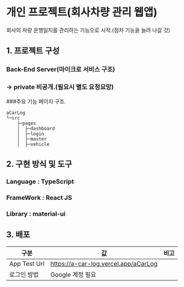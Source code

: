 # 개인 프로젝트(회사차량 관리 웹앱)
회사의 차량 운행일지를 관리하는 기능으로 시작.(점차 기능을 늘려 나갈 것)

## 1. 프로젝트 구성
### Back-End Server(마이크로 서비스 구조)
### -> private 비공개.(필요시 별도 요청요망)


###주요 기능 페이지 구조.

````text
aCarLog
└─src
    ├─pages
    │  ├─dashboard
    │  ├─login
    │  ├─master
    │  ├─vehicle
````

## 2. 구현 방식 및 도구
### Language : TypeScript
### FrameWork : React JS
### Library : material-ui

## 3. 배포
| 구분 | 값 | 비고 |
|---|---|---|
| App Test Url | https://a-car-log.vercel.app/aCarLog |  |
| 로그인 방법 | Google 계정 필요 |  |
